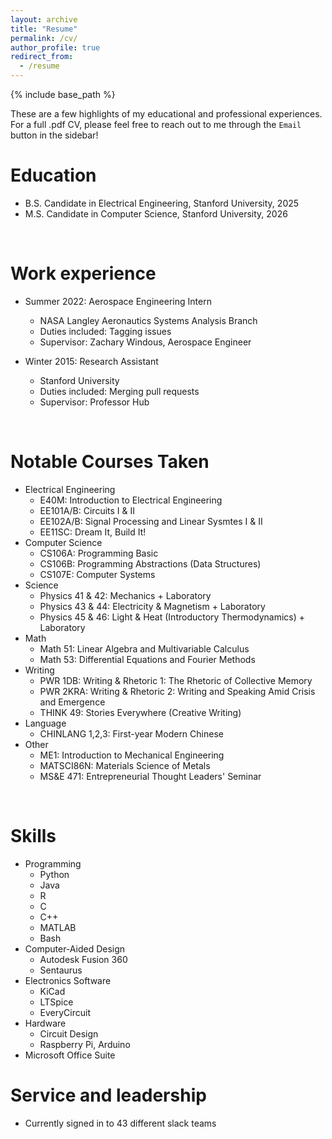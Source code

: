 ```yaml
---
layout: archive
title: "Resume"
permalink: /cv/
author_profile: true
redirect_from:
  - /resume
---
```


{% include base_path %}

These are a few highlights of my educational and professional experiences. For a full .pdf CV, please feel free to reach out to me through the `Email` button in the sidebar!

Education
======
* B.S. Candidate in Electrical Engineering, Stanford University, 2025
* M.S. Candidate in Computer Science, Stanford University, 2026

<br/>

Work experience
======
* Summer 2022: Aerospace Engineering Intern
  * NASA Langley Aeronautics Systems Analysis Branch
  * Duties included: Tagging issues
  * Supervisor: Zachary Windous, Aerospace Engineer

* Winter 2015: Research Assistant
  * Stanford University
  * Duties included: Merging pull requests
  * Supervisor: Professor Hub

<br/>

Notable Courses Taken
======
* Electrical Engineering
  * E40M: Introduction to Electrical Engineering
  * EE101A/B: Circuits I & II
  * EE102A/B: Signal Processing and Linear Sysmtes I & II
  * EE11SC: Dream It, Build It!
* Computer Science
  * CS106A: Programming Basic
  * CS106B: Programming Abstractions (Data Structures)
  * CS107E: Computer Systems
* Science
  * Physics 41 & 42: Mechanics + Laboratory
  * Physics 43 & 44: Electricity & Magnetism + Laboratory
  * Physics 45 & 46: Light & Heat (Introductory Thermodynamics) + Laboratory
* Math
  * Math 51: Linear Algebra and Multivariable Calculus
  * Math 53: Differential Equations and Fourier Methods
* Writing
  * PWR 1DB: Writing & Rhetoric 1: The Rhetoric of Collective Memory
  * PWR 2KRA: Writing & Rhetoric 2: Writing and Speaking Amid Crisis and Emergence
  * THINK 49: Stories Everywhere (Creative Writing)
* Language
  * CHINLANG 1,2,3: First-year Modern Chinese
* Other
  * ME1: Introduction to Mechanical Engineering
  * MATSCI86N: Materials Science of Metals
  * MS&E 471: Entrepreneurial Thought Leaders' Seminar
  
<br/>

Skills
======
* Programming
  * Python
  * Java
  * R
  * C
  * C++
  * MATLAB
  * Bash
* Computer-Aided Design
  * Autodesk Fusion 360
  * Sentaurus
* Electronics Software
  * KiCad
  * LTSpice
  * EveryCircuit
* Hardware
  * Circuit Design
  * Raspberry Pi, Arduino
* Microsoft Office Suite

Service and leadership
======
* Currently signed in to 43 different slack teams
